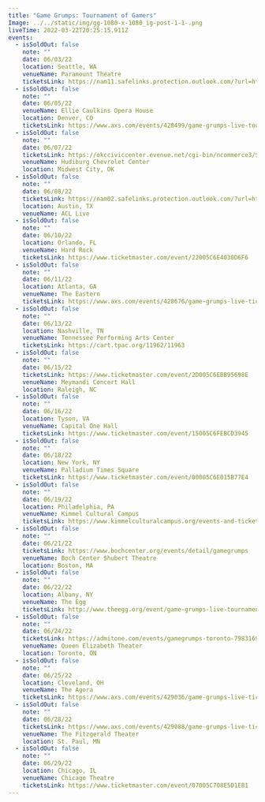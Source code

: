 ```yaml
---
title: "Game Grumps: Tournament of Gamers"
Image: ../../static/img/gg-1080-x-1080_ig-post-1-1-.png
liveTime: 2022-03-22T20:25:15.911Z
events:
  - isSoldOut: false
    note: ""
    date: 06/03/22
    location: Seattle, WA
    venueName: Paramount Theatre
    ticketsLink: https://nam11.safelinks.protection.outlook.com/?url=https%3A%2F%2Fwww.ticketmaster.com%2Fevent%2F0F005C69DEE02438&data=04%7C01%7Calex%40stgpresents.org%7Ccd6410add7e84aa1a5ce08da085cbac5%7Cc6a97f74024d4af2bd40a20745698dd5%7C0%7C0%7C637831491624041686%7CUnknown%7CTWFpbGZsb3d8eyJWIjoiMC4wLjAwMDAiLCJQIjoiV2luMzIiLCJBTiI6Ik1haWwiLCJXVCI6Mn0%3D%7C3000&sdata=ZhYw7TwbGD078xnOz21Rfy%2BRWVM6uj%2FxMr3C9Ve6qO4%3D&reserved=0
  - isSoldOut: false
    note: ""
    date: 06/05/22
    venueName: Ellie Caulkins Opera House
    location: Denver, CO
    ticketsLink: https://www.axs.com/events/428499/game-grumps-live-tournament-of-gamers-tickets
  - isSoldOut: false
    note: ""
    date: 06/07/22
    ticketsLink: https://okcciviccenter.evenue.net/cgi-bin/ncommerce3/SEGetEventList?groupCode=GAME&linkID=occ&shopperContext=&caller=&appCode=
    venueName: Hudiburg Chevrolet Center
    location: Midwest City, OK
  - isSoldOut: false
    note: ""
    date: 06/08/22
    ticketsLink: https://nam02.safelinks.protection.outlook.com/?url=https%3A%2F%2Fwww.ticketmaster.com%2Fevent%2F3A005C70D5265E10&data=04%7C01%7Caherschede%40aegpresents.com%7C2b71581340c04785420808da078a71d4%7Ccaece8130c4849238c628676bc93605f%7C0%7C0%7C637830588643640232%7CUnknown%7CTWFpbGZsb3d8eyJWIjoiMC4wLjAwMDAiLCJQIjoiV2luMzIiLCJBTiI6Ik1haWwiLCJXVCI6Mn0%3D%7C3000&sdata=XpwF5SxGS2Sz90TaiXUVsAmC%2Fieb3Q0q2dRW7DLrOBs%3D&reserved=0
    location: Austin, TX
    venueName: ACL Live
  - isSoldOut: false
    note: ""
    date: 06/10/22
    location: Orlando, FL
    venueName: Hard Rock
    ticketsLink: https://www.ticketmaster.com/event/22005C6E4030D6F6
  - isSoldOut: false
    note: ""
    date: 06/11/22
    location: Atlanta, GA
    venueName: The Eastern
    ticketsLink: https://www.axs.com/events/428676/game-grumps-live-tickets
  - isSoldOut: false
    note: ""
    date: 06/13/22
    location: Nashville, TN
    venueName: Tennessee Performing Arts Center
    ticketsLink: https://cart.tpac.org/11962/11963
  - isSoldOut: false
    note: ""
    date: 06/15/22
    ticketsLink: https://www.ticketmaster.com/event/2D005C6EBB95698E
    venueName: Meymandi Concert Hall
    location: Raleigh, NC
  - isSoldOut: false
    note: ""
    date: 06/16/22
    location: Tyson, VA
    venueName: Capital One Hall
    ticketsLink: https://www.ticketmaster.com/event/15005C6FEBCD3945
  - isSoldOut: false
    note: ""
    date: 06/18/22
    location: New York, NY
    venueName: Palladium Times Square
    ticketsLink: https://www.ticketmaster.com/event/00005C6E015B77E4
  - isSoldOut: false
    note: ""
    date: 06/19/22
    location: Philadelphia, PA
    venueName: Kimmel Cultural Campus
    ticketsLink: https://www.kimmelculturalcampus.org/events-and-tickets/202122/kcp/game-grumps/
  - isSoldOut: false
    note: ""
    date: 06/21/22
    ticketsLink: https://www.bochcenter.org/events/detail/gamegrumps
    venueName: Boch Center Shubert Theatre
    location: Boston, MA
  - isSoldOut: false
    note: ""
    date: 06/22/22
    location: Albany, NY
    venueName: The Egg
    ticketsLink: http://www.theegg.org/event/game-grumps-live-tournament-of-gamers
  - isSoldOut: false
    note: ""
    date: 06/24/22
    ticketsLink: https://admitone.com/events/gamegrumps-toronto-7983169
    venueName: Queen Elizabeth Theater
    location: Toronto, ON
  - isSoldOut: false
    note: ""
    date: 06/25/22
    location: Cleveland, OH
    venueName: The Agora
    ticketsLink: https://www.axs.com/events/429036/game-grumps-live-tickets
  - isSoldOut: false
    note: ""
    date: 06/28/22
    ticketsLink: https://www.axs.com/events/429088/game-grumps-live-tickets?skin=fitzgeraldtheater
    venueName: The Fitzgerald Theater
    location: St. Paul, MN
  - isSoldOut: false
    note: ""
    date: 06/29/22
    location: Chicago, IL
    venueName: Chicago Theatre
    ticketsLink: https://www.ticketmaster.com/event/07005C708E5D1EB1
---
```

